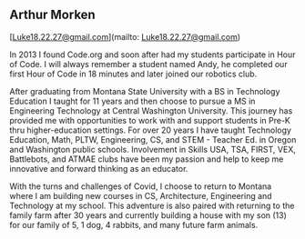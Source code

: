 ## Arthur Morken[Luke18.22.27@gmail.com](mailto: Luke18.22.27@gmail.com)In 2013 I found Code.org and soon after had my students participate in Hour of Code.  I will always remember a student named Andy, he completed our first Hour of Code in 18 minutes and later joined our robotics club. 

After graduating from Montana State University with a BS in Technology Education I taught for 11 years and then choose to pursue a MS in Engineering Technology at Central Washington University. This journey has provided me with opportunities to work with and support students in Pre-K thru higher-education settings. For over 20 years I have taught Technology Education, Math, PLTW, Engineering, CS, and STEM - Teacher Ed. in Oregon and Washington public schools. Involvement in Skills USA, TSA, FIRST, VEX, Battlebots, and ATMAE clubs have been my passion and help to keep me innovative and forward thinking as an educator.

With the turns and challenges of Covid, I choose to return to Montana where I am building new courses in CS, Architecture, Engineering and Technology at my school.  This adventure is also paired with returning to the family farm after 30 years and currently building a house with my son (13) for our family of 5, 1 dog, 4 rabbits, and many future farm animals.